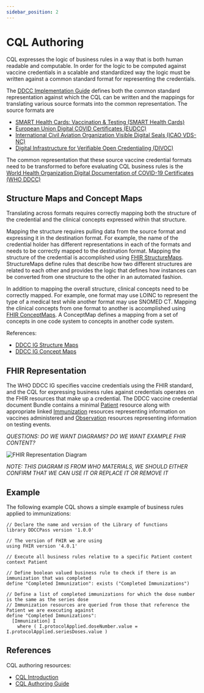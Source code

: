 ```yaml
---
sidebar_position: 2
---
```


# CQL Authoring

CQL expresses the logic of business rules in a way that is both human readable and computable. In
order for the logic to be computed against vaccine credentials in a scalable and standardized way
the logic must be written against a common standard format for representing the credentials.

The [DDCC Implementation Guide](https://worldhealthorganization.github.io/ddcc/) defines both the
common standard representation against which the CQL can be written and the mappings for translating
various source formats into the common representation. The source formats are

* [SMART Health Cards: Vaccination & Testing (SMART Health Cards)](https://build.fhir.org/ig/HL7/fhir-shc-vaccination-ig/)
* [European Union Digital COVID Certificates (EUDCC)](https://health.ec.europa.eu/publications/technical-specifications-eu-digital-covid-certificates-volumes-1-5_en)
* [International Civil Aviation Organization Visible Digital Seals (ICAO VDS-NC)](https://www.icao.int/Security/FAL/TRIP/PublishingImages/Pages/Publications/Guidelines%20-%20VDS%20for%20Travel-Related%20Public%20Health%20Proofs.pdf)
* [Digital Infrastructure for Verifiable Open Credentialing (DIVOC)](https://divoc.egov.org.in/)

The common representation that these source vaccine credential formats need to be transformed to before evaluating CQL
business rules is the
[World Health Organization Digital Documentation of COVID-19 Certificates (WHO DDCC)](https://worldhealthorganization.github.io/ddcc/content_profiles.html)

## Structure Maps and Concept Maps

Translating across formats requires correctly mapping both the structure of the credential and the
clinical concepts expressed within that structure.

Mapping the structure requires pulling data from the source format and expressing it in the
destination format. For example, the name of the credential holder has different representations in
each of the formats and needs to be correctly mapped to the destination format. Mapping the
structure of the credential is accomplished using
[FHIR StructureMaps](https://fhir-ru.github.io/structuremap.html).
StructureMaps define rules that describe how two different structures are related to each other and
provides the logic that defines how instances can be converted from one structure to the other in an
automated fashion.

In addition to mapping the overall structure, clinical concepts need to be correctly mapped. For
example, one format may use LOINC to represent the type of a medical test while another format may
use SNOMED CT. Mapping the clinical concepts from one format to another is accomplished using
[FHIR ConceptMaps](https://fhir-ru.github.io/conceptmap.html).
A ConceptMap defines a mapping from a set of concepts in one code system to concepts in another code
system.

References:

* [DDCC IG Structure Maps](https://worldhealthorganization.github.io/ddcc/artifacts.html#terminology-structure-maps)
* [DDCC IG Concept Maps](https://worldhealthorganization.github.io/ddcc/artifacts.html#terminology-concept-maps)

## FHIR Representation

The WHO DDCC IG specifies vaccine credentials using the FHIR standard, and the CQL for expressing
business rules against credentials operates on the FHIR resources that make up a credential. The
DDCC vaccine credential document Bundle contains a minimal
[Patient](https://worldhealthorganization.github.io/ddcc/StructureDefinition-DDCCPatient.html)
resource along with appropriate linked
[Immunization](https://worldhealthorganization.github.io/ddcc/StructureDefinition-DDCCImmunization.html)
resources representing information on vaccines administered and
[Observation](https://worldhealthorganization.github.io/ddcc/StructureDefinition-DDCCObservation.html)
resources representing information on testing events.

*QUESTIONS: DO WE WANT DIAGRAMS? DO WE WANT EXAMPLE FHIR CONTENT?*

![FHIR Representation Diagram](/img/fhir_representation.png)

*NOTE: THIS DIAGRAM IS FROM WHO MATERIALS, WE SHOULD EITHER CONFIRM THAT WE CAN USE IT OR REPLACE IT OR REMOVE IT*

## Example

The following example CQL shows a simple example of business rules applied to immunizations:

```
// Declare the name and version of the Library of functions
library DDCCPass version '1.0.0'

// The version of FHIR we are using
using FHIR version '4.0.1'

// Execute all business rules relative to a specific Patient content
context Patient

// Define boolean valued business rule to check if there is an immunization that was completed
define "Completed Immunization": exists ("Completed Immunizations")

// Define a list of completed immunizations for which the dose number is the same as the series dose
// Immunization resources are queried from those that reference the Patient we are executing against
define "Completed Immunizations":
  [Immunization] I
    where ( I.protocolApplied.doseNumber.value = I.protocolApplied.seriesDoses.value )
```

## References

CQL authoring resources:

* [CQL Introduction](https://cql.hl7.org/01-introduction.html)
* [CQL Authoring Guide](https://cql.hl7.org/02-authorsguide.html)
